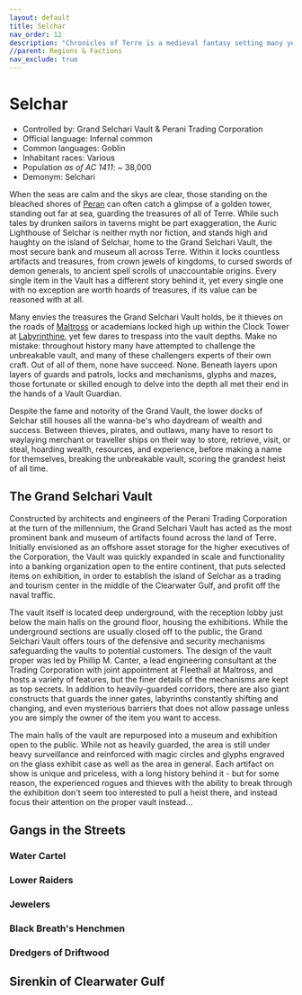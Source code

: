 ```yaml
---
layout: default
title: Selchar
nav_order: 12
description: "Chronicles of Terre is a medieval fantasy setting many years in the writing."
//parent: Regions & Factions
nav_exclude: true
---
```


# Selchar

- Controlled by: Grand Selchari Vault & Perani Trading Corporation
- Official language: Infernal common
- Common languages: Goblin
- Inhabitant races: Various
- Population *as of AC 1411*: ~ 38,000
- Demonym: Selchari

When the seas are calm and the skys are clear, those standing on the bleached shores of [Peran](region/Peran) can often catch a glimpse of a golden tower, standing out far at sea, guarding the treasures of all of Terre. While such tales by drunken sailors in taverns might be part exaggeration, the Auric Lighthouse of Selchar is neither myth nor fiction, and stands high and haughty on the island of Selchar, home to the Grand Selchari Vault, the most secure bank and museum all across Terre. Within it locks countless artifacts and treasures, from crown jewels of kingdoms, to cursed swords of demon generals, to ancient spell scrolls of unaccountable origins. Every single item in the Vault has a different story behind it, yet every single one with no exception are worth hoards of treasures, if its value can be reasoned with at all.

Many envies the treasures the Grand Selchari Vault holds, be it thieves on the roads of [Maltross](region/Maltross) or academians locked high up within the Clock Tower at [Labyrinthine](region/Labyrinthine), yet few dares to trespass into the vault depths. Make no mistake: throughout history many have attempted to challenge the unbreakable vault, and many of these challengers experts of their own craft. Out of all of them, none have succeed. None. Beneath layers upon layers of guards and patrols, locks and mechanisms, glyphs and mazes, those fortunate or skilled enough to delve into the depth all met their end in the hands of a Vault Guardian.

Despite the fame and notority of the Grand Vault, the lower docks of Selchar still houses all the wanna-be's who daydream of wealth and success. Between thieves, pirates, and outlaws, many have to resort to waylaying merchant or traveller ships on their way to store, retrieve, visit, or steal, hoarding wealth, resources, and experience, before making a name for themselves, breaking the unbreakable vault, scoring the grandest heist of all time.

## The Grand Selchari Vault

Constructed by architects and engineers of the Perani Trading Corporation at the turn of the millennium, the Grand Selchari Vault has acted as the most prominent bank and museum of artifacts found across the land of Terre. Initially envisioned as an offshore asset storage for the higher executives of the Corporation, the Vault was quickly expanded in scale and functionality into a banking organization open to the entire continent, that puts selected items on exhibition, in order to establish the island of Selchar as a trading and tourism center in the middle of the Clearwater Gulf, and profit off the naval traffic.

The vault itself is located deep underground, with the reception lobby just below the main halls on the ground floor, housing the exhibitions. While the underground sections are usually closed off to the public, the Grand Selchari Vault offers tours of the defensive and security mechanisms safeguarding the vaults to potential customers. The design of the vault proper was led by Phillip M. Canter, a lead engineering consultant at the Trading Corporation with joint appointment at Fleethall at Maltross, and hosts a variety of features, but the finer details of the mechanisms are kept as top secrets. In addition to heavily-guarded corridors, there are also giant constructs that guards the inner gates, labyrinths constantly shifting and changing, and even mysterious barriers that does not allow passage unless you are simply the owner of the item you want to access.

The main halls of the vault are repurposed into a museum and exhibition open to the public. While not as heavily guarded, the area is still under heavy surveillance and reinforced with magic circles and glyphs engraved on the glass exhibit case as well as the area in general. Each artifact on show is unique and priceless, with a long history behind it - but for some reason, the experienced rogues and thieves with the ability to break through the exhibition don't seem too interested to pull a heist there, and instead focus their attention on the proper vault instead...

## Gangs in the Streets

### Water Cartel

### Lower Raiders

### Jewelers

### Black Breath's Henchmen

### Dredgers of Driftwood



## Sirenkin of Clearwater Gulf